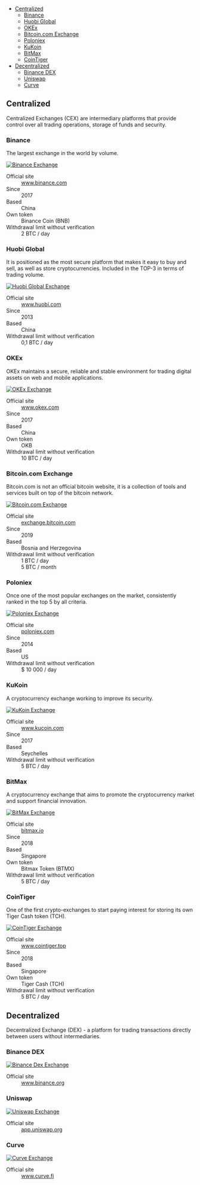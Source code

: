 <div class="contents p-3 pb-2 px-sm-5 pt-sm-4 pb-sm-3">

* [Centralized](#centralized)
    * [Binance](#binance)
    * [Huobi Global](#huobi-global)
    * [OKEx](#okex)
    * [Bitcoin.com Exchange](#bitcoincom-exchange)
    * [Poloniex](#poloniex)
    * [KuKoin](#kukoin)
    <!-- * [Crypto.com](#cryptocom) -->
    * [BitMax](#bitmax)
    * [CoinTiger](#cointiger)
* [Decentralized](#decentralized)
    * [Binance DEX](#binance-dex)
    * [Uniswap](#uniswap)
    * [Curve](#curve)
    
</div>

<h2 id="centralized">Centralized</h2>

Centralized Exchanges (CEX) are intermediary platforms that provide control over all trading operations, storage of funds and security.

<h3 id="binance">Binance</h3>

The largest exchange in the world by volume.

<p>
    <a href="https://www.binance.com?ref=26375672" class="img-ext-link" data-link-text="Open www.binance.com in new tab" target="_blank" rel="noopener noreferrer">
        <picture class="img-wrap" style="padding-bottom: calc(100/225*100%)">
            <source data-srcset="../public/images/exchanges/binance.jpg 2x, ../public/images/exchanges/binance_sm.jpg 1x" media="(max-width: 768px)">
            <source data-srcset="../public/images/exchanges/binance@2x.jpg 2x, ../public/images/exchanges/binance.jpg 1x">
            <img class="img-embed lazy" data-src="../public/images/exchanges/binance.jpg" alt="Binance Exchange">
        </picture>
    </a>
</p>

<dl class="row">
    <dt class="col-sm-4 col-xxl-3">Official site</dt>
    <dd class="col-sm-8 col-xxl-9">
        <a href="https://www.binance.com?ref=26375672" class="ext" target="_blank" rel="noopener noreferrer">www.binance.com</a>
    </dd>
    <dt class="col-sm-4 col-xxl-3">Since</dt>
    <dd class="col-sm-8 col-xxl-9">2017</dd>
    <dt class="col-sm-4 col-xxl-3">Based</dt>
    <dd class="col-sm-8 col-xxl-9">China</dd>
    <dt class="col-sm-4 col-xxl-3">Own token</dt>
    <dd class="col-sm-8 col-xxl-9">Binance Coin (BNB)</dd>
    <dt class="col-sm-4 col-xxl-3">Withdrawal limit without verification</dt>
    <dd class="col-sm-8 col-xxl-9">2 BTC / day</dd>
</dl>

<h3 id="huobi-global">Huobi Global</h3>

It is positioned as the most secure platform that makes it easy to buy and sell, as well as store cryptocurrencies. Included in the TOP-3 in terms of trading volume.

<p>
    <a href="https://www.huobi.com/en-us/register/?invite_code=h8qw6" class="img-ext-link" data-link-text="Open www.huobi.com in new tab" target="_blank" rel="noopener noreferrer">
        <picture class="img-wrap" style="padding-bottom: calc(100/225*100%)">
            <source data-srcset="../public/images/exchanges/huobi.jpg 2x, ../public/images/exchanges/huobi_sm.jpg 1x" media="(max-width: 768px)">
            <source data-srcset="../public/images/exchanges/huobi@2x.jpg 2x, ../public/images/exchanges/huobi.jpg 1x">
            <img class="img-embed lazy" data-src="../public/images/exchanges/huobi.jpg" alt="Huobi Global Exchange">
        </picture>
    </a>
</p>

<dl class="row">
    <dt class="col-sm-4 col-xxl-3">Official site</dt>
    <dd class="col-sm-8 col-xxl-9">
        <a href="https://www.huobi.com/en-us/register/?invite_code=h8qw6" class="ext" target="_blank" rel="noopener noreferrer">www.huobi.com</a>
    </dd>
    <dt class="col-sm-4 col-xxl-3">Since</dt>
    <dd class="col-sm-8 col-xxl-9">2013</dd>
    <dt class="col-sm-4 col-xxl-3">Based</dt>
    <dd class="col-sm-8 col-xxl-9">China</dd>
    <dt class="col-sm-4 col-xxl-3" title="Withdrawal limit without verification">Withdrawal limit without verification</dt>
    <dd class="col-sm-8 col-xxl-9">0,1 BTC / day</dd>
</dl>

<h3 id="okex">OKEx</h3>

OKEx maintains a secure, reliable and stable environment for trading digital assets on web and mobile applications.

<p>
    <a href="https://www.okex.com/join/2668346" class="img-ext-link" data-link-text="Open www.okex.com in new tab" target="_blank" rel="noopener noreferrer">
        <picture class="img-wrap" style="padding-bottom: calc(100/225*100%)">
            <source data-srcset="../public/images/exchanges/okex.jpg 2x, ../public/images/exchanges/okex_sm.jpg 1x" media="(max-width: 768px)">
            <source data-srcset="../public/images/exchanges/okex@2x.jpg 2x, ../public/images/exchanges/okex.jpg 1x">
            <img class="img-embed lazy" data-src="../public/images/exchanges/okex.jpg" alt="OKEx Exchange">
        </picture>
    </a>
</p>

<dl class="row">
    <dt class="col-sm-4 col-xxl-3">Official site</dt>
    <dd class="col-sm-8 col-xxl-9">
        <a href="https://www.okex.com/join/2668346" class="ext" target="_blank" rel="noopener noreferrer">www.okex.com</a>
    </dd>
    <dt class="col-sm-4 col-xxl-3">Since</dt>
    <dd class="col-sm-8 col-xxl-9">2017</dd>
    <dt class="col-sm-4 col-xxl-3">Based</dt>
    <dd class="col-sm-8 col-xxl-9">China</dd>
    <dt class="col-sm-4 col-xxl-3">Own token</dt>
    <dd class="col-sm-8 col-xxl-9">OKB</dd>
    <dt class="col-sm-4 col-xxl-3" title="Withdrawal limit without verification">Withdrawal limit without verification</dt>
    <dd class="col-sm-8 col-xxl-9">10 BTC / day</dd>
</dl>

<h3 id="bitcoincom-exchange">Bitcoin.com Exchange</h3>

Bitcoin.com is not an official bitcoin website, it is a collection of tools and services built on top of the bitcoin network.

<p>
    <a href="https://exchange.bitcoin.com/referral/99755c31b1a089b6" class="img-ext-link" data-link-text="Open exchange.bitcoin.com in new tab" target="_blank" rel="noopener noreferrer">
        <picture class="img-wrap" style="padding-bottom: calc(100/225*100%)">
            <source data-srcset="../public/images/exchanges/bitcoin.com.jpg 2x, ../public/images/exchanges/bitcoin.com_sm.jpg 1x" media="(max-width: 768px)">
            <source data-srcset="../public/images/exchanges/bitcoin.com@2x.jpg 2x, ../public/images/exchanges/bitcoin.com.jpg 1x">
            <img class="img-embed lazy" data-src="../public/images/exchanges/bitcoin.com.jpg" alt="Bitcoin.com Exchange">
        </picture>
    </a>
</p>

<dl class="row">
    <dt class="col-sm-4 col-xxl-3">Official site</dt>
    <dd class="col-sm-8 col-xxl-9">
        <a href="https://exchange.bitcoin.com/referral/99755c31b1a089b6" class="ext" target="_blank" rel="noopener noreferrer">exchange.bitcoin.com</a>
    </dd>
    <dt class="col-sm-4 col-xxl-3">Since</dt>
    <dd class="col-sm-8 col-xxl-9">2019</dd>
    <dt class="col-sm-4 col-xxl-3">Based</dt>
    <dd class="col-sm-8 col-xxl-9">Bosnia and Herzegovina</dd>
    <dt class="col-sm-4 col-xxl-3" title="Withdrawal limit without verification">Withdrawal limit without verification</dt>
    <dd class="col-sm-8 col-xxl-9">
    <div>1 BTC / day</div>
    <div>5 BTC / month</div>
    </dd>
</dl>

<h3 id="poloniex">Poloniex</h3>

Once one of the most popular exchanges on the market, consistently ranked in the top 5 by all criteria.

<p>
    <a href="https://poloniex.com/signup?c=TNPMCDQQ" class="img-ext-link" data-link-text="Open poloniex.com in new tab" target="_blank" rel="noopener noreferrer">
        <picture class="img-wrap" style="padding-bottom: calc(100/225*100%)">
            <source data-srcset="../public/images/exchanges/poloniex.jpg 2x, ../public/images/exchanges/poloniex_sm.jpg 1x" media="(max-width: 768px)">
            <source data-srcset="../public/images/exchanges/poloniex@2x.jpg 2x, ../public/images/exchanges/poloniex.jpg 1x">
            <img class="img-embed lazy" data-src="../public/images/exchanges/poloniex.jpg" alt="Poloniex Exchange">
        </picture>
    </a>
</p>

<dl class="row">
    <dt class="col-sm-4 col-xxl-3">Official site</dt>
    <dd class="col-sm-8 col-xxl-9">
        <a href="https://poloniex.com/signup?c=TNPMCDQQ" class="ext" target="_blank" rel="noopener noreferrer">poloniex.com</a>
    </dd>
    <dt class="col-sm-4 col-xxl-3">Since</dt>
    <dd class="col-sm-8 col-xxl-9">2014</dd>
    <dt class="col-sm-4 col-xxl-3">Based</dt>
    <dd class="col-sm-8 col-xxl-9">US</dd>
    <dt class="col-sm-4 col-xxl-3" title="Withdrawal limit without verification">Withdrawal limit without verification</dt>
    <dd class="col-sm-8 col-xxl-9">$ 10 000 / day</dd>
</dl>

<h3 id="kukoin">KuKoin</h3>

A cryptocurrency exchange working to improve its security.

<p>
    <a href="https://www.kucoin.com/?rcode=1sseshc" class="img-ext-link" data-link-text="Open www.kucoin.com in new tab" target="_blank" rel="noopener noreferrer">
        <picture class="img-wrap" style="padding-bottom: calc(100/225*100%)">
            <source data-srcset="../public/images/exchanges/kukoin.jpg 2x, ../public/images/exchanges/kukoin_sm.jpg 1x" media="(max-width: 768px)">
            <source data-srcset="../public/images/exchanges/kukoin@2x.jpg 2x, ../public/images/exchanges/kukoin.jpg 1x">
            <img class="img-embed lazy" data-src="../public/images/exchanges/kukoin.jpg" alt="KuKoin Exchange">
        </picture>
    </a>
</p>

<dl class="row">
    <dt class="col-sm-4 col-xxl-3">Official site</dt>
    <dd class="col-sm-8 col-xxl-9">
        <a href="https://www.kucoin.com/?rcode=1sseshc" class="ext" target="_blank" rel="noopener noreferrer">www.kucoin.com</a>
    </dd>
    <dt class="col-sm-4 col-xxl-3">Since</dt>
    <dd class="col-sm-8 col-xxl-9">2017</dd>
    <dt class="col-sm-4 col-xxl-3">Based</dt>
    <dd class="col-sm-8 col-xxl-9">Seychelles</dd>
    <dt class="col-sm-4 col-xxl-3" title="Withdrawal limit without verification">Withdrawal limit without verification</dt>
    <dd class="col-sm-8 col-xxl-9">5 BTC / day</dd>
</dl>

<!--
<h3 id="cryptocom">Crypto.com</h3>

Hong Kong blockchain platform that combines an exchange, a wallet, a credit protocol, as well as a cryptobank with the ability to earn money by storing coins.

<p>
    <a href="https://crypto.com/exch/8z8n472qxv" class="img-ext-link" data-link-text="Open crypto.com in new tab" target="_blank" rel="noopener noreferrer">
        <picture class="img-wrap" style="padding-bottom: calc(100/225*100%)">
            <source data-srcset="../public/images/exchanges/crypto.com.jpg 2x, ../public/images/exchanges/crypto.com_sm.jpg 1x" media="(max-width: 768px)">
            <source data-srcset="../public/images/exchanges/crypto.com@2x.jpg 2x, ../public/images/exchanges/crypto.com.jpg 1x">
            <img class="img-embed lazy" data-src="../public/images/exchanges/crypto.com.jpg" alt="Crypto.com Exchange">
        </picture>
    </a>
</p>

<dl class="row">
    <dt class="col-sm-4 col-xxl-3">Official site</dt>
    <dd class="col-sm-8 col-xxl-9">
        <a href="https://crypto.com/exch/8z8n472qxv" class="ext" target="_blank" rel="noopener noreferrer">crypto.com</a>
    </dd>
    <dt class="col-sm-4 col-xxl-3">Since</dt>
    <dd class="col-sm-8 col-xxl-9">2018</dd>
    <dt class="col-sm-4 col-xxl-3">Based</dt>
    <dd class="col-sm-8 col-xxl-9">Hong Kong</dd>
    <dt class="col-sm-4 col-xxl-3">Own token</dt>
    <dd class="col-sm-8 col-xxl-9">Crypto.com Coin (CRO)</dd>
    <dt class="col-sm-4 col-xxl-3" title="Withdrawal limit without verification">Withdrawal limit without verification</dt>
    <dd class="col-sm-8 col-xxl-9">$ 5 000 / day</dd>
</dl>
-->

<h3 id="bitmax">BitMax</h3>

A cryptocurrency exchange that aims to promote the cryptocurrency market and support financial innovation.

<p>
    <a href="https://bitmax.io/register?inviteCode=RMVSIQAL" class="img-ext-link" data-link-text="Open bitmax.io in new tab" target="_blank" rel="noopener noreferrer">
        <picture class="img-wrap" style="padding-bottom: calc(100/225*100%)">
            <source data-srcset="../public/images/exchanges/bitmax.jpg 2x, ../public/images/exchanges/bitmax_sm.jpg 1x" media="(max-width: 768px)">
            <source data-srcset="../public/images/exchanges/bitmax@2x.jpg 2x, ../public/images/exchanges/bitmax.jpg 1x">
            <img class="img-embed lazy" data-src="../public/images/exchanges/bitmax.jpg" alt="BitMax Exchange">
        </picture>
    </a>
</p>

<dl class="row">
    <dt class="col-sm-4 col-xxl-3">Official site</dt>
    <dd class="col-sm-8 col-xxl-9">
        <a href="https://bitmax.io/register?inviteCode=RMVSIQAL" class="ext" target="_blank" rel="noopener noreferrer">bitmax.io</a>
    </dd>
    <dt class="col-sm-4 col-xxl-3">Since</dt>
    <dd class="col-sm-8 col-xxl-9">2018</dd>
    <dt class="col-sm-4 col-xxl-3">Based</dt>
    <dd class="col-sm-8 col-xxl-9">Singapore</dd>
    <dt class="col-sm-4 col-xxl-3">Own token</dt>
    <dd class="col-sm-8 col-xxl-9">Bitmax Token (BTMX)</dd>
    <dt class="col-sm-4 col-xxl-3" title="Withdrawal limit without verification">Withdrawal limit without verification</dt>
    <dd class="col-sm-8 col-xxl-9">5 BTC / day</dd>
</dl>

<h3 id="cointiger">CoinTiger</h3>

One of the first crypto-exchanges to start paying interest for storing its own Tiger Cash token (TCH).

<p>
    <a href="https://www.cointiger.top/#/register?refCode=UVIdze" class="img-ext-link" data-link-text="Open www.cointiger.top in new tab" target="_blank" rel="noopener noreferrer">
        <picture class="img-wrap" style="padding-bottom: calc(100/225*100%)">
            <source data-srcset="../public/images/exchanges/cointiger.jpg 2x, ../public/images/exchanges/cointiger_sm.jpg 1x" media="(max-width: 768px)">
            <source data-srcset="../public/images/exchanges/cointiger@2x.jpg 2x, ../public/images/exchanges/cointiger.jpg 1x">
            <img class="img-embed lazy" data-src="../public/images/exchanges/cointiger.jpg" alt="CoinTiger Exchange">
        </picture>
    </a>
</p>

<dl class="row">
    <dt class="col-sm-4 col-xxl-3">Official site</dt>
    <dd class="col-sm-8 col-xxl-9">
        <a href="https://www.cointiger.top/#/register?refCode=UVIdze" class="ext" target="_blank" rel="noopener noreferrer">www.cointiger.top</a>
    </dd>
    <dt class="col-sm-4 col-xxl-3">Since</dt>
    <dd class="col-sm-8 col-xxl-9">2018</dd>
    <dt class="col-sm-4 col-xxl-3">Based</dt>
    <dd class="col-sm-8 col-xxl-9">Singapore</dd>
    <dt class="col-sm-4 col-xxl-3">Own token</dt>
    <dd class="col-sm-8 col-xxl-9">Tiger Cash (TCH)</dd>
    <dt class="col-sm-4 col-xxl-3" title="Withdrawal limit without verification">Withdrawal limit without verification</dt>
    <dd class="col-sm-8 col-xxl-9">5 BTC / day</dd>
</dl>

<h2 id="decentralized">Decentralized</h2>

Decentralized Exchange (DEX) - a platform for trading transactions directly between users without intermediaries.

<h3 id="binance-dex">Binance DEX</h3>

<p>
    <a href="https://www.binance.org/" class="img-ext-link" data-link-text="Open www.binance.org in new tab" target="_blank" rel="noopener noreferrer">
        <picture class="img-wrap" style="padding-bottom: calc(100/225*100%)">
            <source data-srcset="../public/images/exchanges/binance-dex.jpg 2x, ../public/images/exchanges/binance-dex_sm.jpg 1x" media="(max-width: 768px)">
            <source data-srcset="../public/images/exchanges/binance-dex@2x.jpg 2x, ../public/images/exchanges/binance-dex.jpg 1x">
            <img class="img-embed lazy" data-src="../public/images/exchanges/binance-dex.jpg" alt="Binance Dex Exchange">
        </picture>
    </a>
</p>

<dl class="row">
    <dt class="col-sm-4 col-xxl-3">Official site</dt>
    <dd class="col-sm-8 col-xxl-9">
        <a href="https://www.binance.org/" class="ext" target="_blank" rel="noopener noreferrer">www.binance.org</a>
    </dd>
</dl>

<h3 id="uniswap">Uniswap</h3>

<p>
    <a href="https://app.uniswap.org/#/swap" class="img-ext-link" data-link-text="Open app.uniswap.org in new tab" target="_blank" rel="noopener noreferrer">
        <picture class="img-wrap" style="padding-bottom: calc(100/225*100%)">
            <source data-srcset="../public/images/exchanges/uniswap.jpg 2x, ../public/images/exchanges/uniswap_sm.jpg 1x" media="(max-width: 768px)">
            <source data-srcset="../public/images/exchanges/uniswap@2x.jpg 2x, ../public/images/exchanges/uniswap.jpg 1x">
            <img class="img-embed lazy" data-src="../public/images/exchanges/uniswap.jpg" alt="Uniswap Exchange">
        </picture>
    </a>
</p>

<dl class="row">
    <dt class="col-sm-4 col-xxl-3">Official site</dt>
    <dd class="col-sm-8 col-xxl-9">
        <a href="https://app.uniswap.org/#/swap" class="ext" target="_blank" rel="noopener noreferrer">app.uniswap.org</a>
    </dd>
</dl>

<h3 id="curve">Curve</h3>

<p>
    <a href="https://www.curve.fi/" class="img-ext-link" data-link-text="Open www.curve.fi in new tab" target="_blank" rel="noopener noreferrer">
        <picture class="img-wrap" style="padding-bottom: calc(100/225*100%)">
            <source data-srcset="../public/images/exchanges/curve.jpg 2x, ../public/images/exchanges/curve_sm.jpg 1x" media="(max-width: 768px)">
            <source data-srcset="../public/images/exchanges/curve@2x.jpg 2x, ../public/images/exchanges/curve.jpg 1x">
            <img class="img-embed lazy" data-src="../public/images/exchanges/curve.jpg" alt="Curve Exchange">
        </picture>
    </a>
</p>

<dl class="row">
    <dt class="col-sm-4 col-xxl-3">Official site</dt>
    <dd class="col-sm-8 col-xxl-9">
        <a href="https://www.curve.fi/" class="ext" target="_blank" rel="noopener noreferrer">www.curve.fi</a>
    </dd>
</dl>
